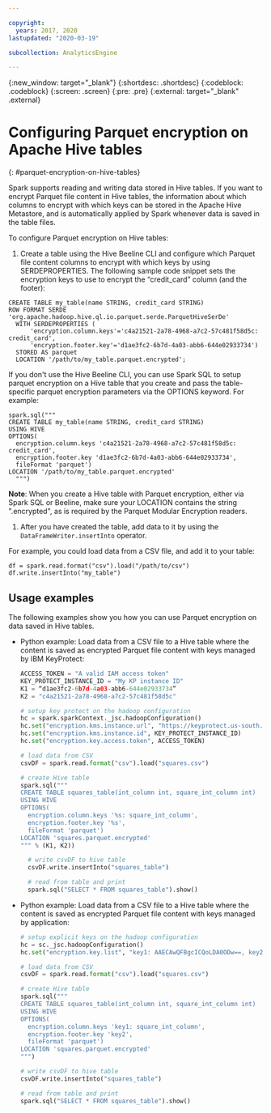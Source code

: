 ```yaml
---

copyright:
  years: 2017, 2020
lastupdated: "2020-03-19"

subcollection: AnalyticsEngine

---
```


<!-- Attribute definitions -->
{:new_window: target="_blank"}
{:shortdesc: .shortdesc}
{:codeblock: .codeblock}
{:screen: .screen}
{:pre: .pre}
{:external: target="_blank" .external}

# Configuring Parquet encryption on Apache Hive tables
{: #parquet-encryption-on-hive-tables}

Spark supports reading and writing data stored in Hive tables. If you want to encrypt Parquet file content in Hive tables, the information about which columns to encrypt with which keys can be stored in the Apache Hive Metastore, and is automatically applied by Spark whenever data is saved in the table files.

To configure Parquet encryption on Hive tables:

1. Create a table using the Hive Beeline CLI and configure which Parquet file content columns to encrypt with which keys by using  SERDEPROPERTIES. The following sample code snippet sets the encryption keys to use to encrypt the “credit_card” column (and the footer):

  ```
  CREATE TABLE my_table(name STRING, credit_card STRING)
  ROW FORMAT SERDE 'org.apache.hadoop.hive.ql.io.parquet.serde.ParquetHiveSerDe'
    WITH SERDEPROPERTIES (
        'encryption.column.keys'='c4a21521-2a78-4968-a7c2-57c481f58d5c: credit_card',
        'encryption.footer.key'='d1ae3fc2-6b7d-4a03-abb6-644e02933734')
    STORED AS parquet
    LOCATION '/path/to/my_table.parquet.encrypted';
  ```

  If you don't use the Hive Beeline CLI, you can use Spark SQL to setup parquet encryption on a Hive table that you create and pass the table-specific parquet encryption parameters via the OPTIONS keyword. For example:

  ```
  spark.sql("""
  CREATE TABLE my_table(name STRING, credit_card STRING)
  USING HIVE
  OPTIONS(
    encryption.column.keys 'c4a21521-2a78-4968-a7c2-57c481f58d5c: credit_card',
    encryption.footer.key 'd1ae3fc2-6b7d-4a03-abb6-644e02933734',
    fileFormat 'parquet')
  LOCATION '/path/to/my_table.parquet.encrypted'
    """)
  ```

  **Note**: When you create a Hive table with Parquet encryption, either via Spark SQL or Beeline, make sure your LOCATION contains the string ".encrypted", as is required by the Parquet Modular Encryption readers.

1. After you have created the table, add data to it by using the `DataFrameWriter.insertInto` operator.

  For example, you could load data from a CSV file, and add it to your table:
  ```
  df = spark.read.format("csv").load("/path/to/csv")
  df.write.insertInto("my_table")
  ```

## Usage examples

The following examples show you how you can use Parquet encryption on data saved in Hive tables.

- Python example: Load data from a CSV file to a Hive table where the content is saved as encrypted Parquet file content with keys managed by IBM KeyProtect:

  ```python
  ACCESS_TOKEN = "A valid IAM access token"
  KEY_PROTECT_INSTANCE_ID = "My KP instance ID"
  K1 = “d1ae3fc2-6b7d-4a03-abb6-644e02933734”
  K2 = "c4a21521-2a78-4968-a7c2-57c481f58d5c"

  # setup key protect on the hadoop configuration
  hc = spark.sparkContext._jsc.hadoopConfiguration()
  hc.set("encryption.kms.instance.url", "https://keyprotect.us-south.bluemix.net")
  hc.set("encryption.kms.instance.id", KEY_PROTECT_INSTANCE_ID)
  hc.set("encryption.key.access.token", ACCESS_TOKEN)

  # load data from CSV
  csvDF = spark.read.format("csv").load("squares.csv")

  # create Hive table
  spark.sql("""
  CREATE TABLE squares_table(int_column int, square_int_column int)
  USING HIVE
  OPTIONS(
    encryption.column.keys '%s: square_int_column',
    encryption.footer.key '%s',
    fileFormat 'parquet')
  LOCATION 'squares.parquet.encrypted'
  """ % (K1, K2))

    # write csvDF to hive table
    csvDF.write.insertInto("squares_table")

    # read from table and print
    spark.sql("SELECT * FROM squares_table").show()
    ```
- Python example: Load data from a CSV file to a Hive table where the content is saved as encrypted Parquet file content with keys managed by application:

  ```python
  # setup explicit keys on the hadoop configuration
  hc = sc._jsc.hadoopConfiguration()
  hc.set("encryption.key.list", "key1: AAECAwQFBgcICQoLDA0ODw==, key2: AAECAAECAAECAAECAAECAA==")

  # load data from CSV
  csvDF = spark.read.format("csv").load("squares.csv")

  # create Hive table
  spark.sql("""
  CREATE TABLE squares_table(int_column int, square_int_column int)
  USING HIVE
  OPTIONS(
    encryption.column.keys 'key1: square_int_column',
    encryption.footer.key 'key2',
    fileFormat 'parquet')
  LOCATION 'squares.parquet.encrypted'
  """)

  # write csvDF to hive table
  csvDF.write.insertInto("squares_table")

  # read from table and print
  spark.sql("SELECT * FROM squares_table").show()
  ```

